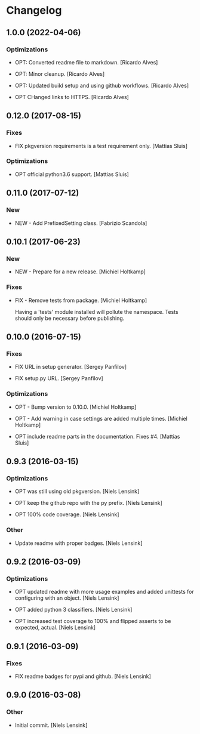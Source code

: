 # Changelog

## 1.0.0 (2022-04-06)

### Optimizations

* OPT: Converted readme file to markdown. [Ricardo Alves]

* OPT: Minor cleanup. [Ricardo Alves]

* OPT: Updated build setup and using github workflows. [Ricardo Alves]

* OPT CHanged links to HTTPS. [Ricardo Alves]


## 0.12.0 (2017-08-15)

### Fixes

* FIX pkgversion requirements is a test requirement only. [Mattias Sluis]

### Optimizations

* OPT official python3.6 support. [Mattias Sluis]


## 0.11.0 (2017-07-12)

### New

* NEW - Add PrefixedSetting class. [Fabrizio Scandola]


## 0.10.1 (2017-06-23)

### New

* NEW - Prepare for a new release. [Michiel Holtkamp]

### Fixes

* FIX - Remove tests from package. [Michiel Holtkamp]

  Having a 'tests' module installed will pollute the
  namespace. Tests should only be necessary before
  publishing.


## 0.10.0 (2016-07-15)

### Fixes

* FIX URL in setup generator. [Sergey Panfilov]

* FIX setup.py URL. [Sergey Panfilov]

### Optimizations

* OPT - Bump version to 0.10.0. [Michiel Holtkamp]

* OPT - Add warning in case settings are added multiple times. [Michiel Holtkamp]

* OPT include readme parts in the documentation. Fixes #4. [Mattias Sluis]


## 0.9.3 (2016-03-15)

### Optimizations

* OPT was still using old pkgversion. [Niels Lensink]

* OPT keep the github repo with the py prefix. [Niels Lensink]

* OPT 100% code coverage. [Niels Lensink]

### Other

* Update readme with proper badges. [Niels Lensink]


## 0.9.2 (2016-03-09)

### Optimizations

* OPT updated readme with more usage examples and added unittests for configuring with an object. [Niels Lensink]

* OPT added python 3 classifiers. [Niels Lensink]

* OPT increased test coverage to 100% and flipped asserts to be expected, actual. [Niels Lensink]


## 0.9.1 (2016-03-09)

### Fixes

* FIX readme badges for pypi and github. [Niels Lensink]

## 0.9.0 (2016-03-08)

### Other

* Initial commit. [Niels Lensink]
